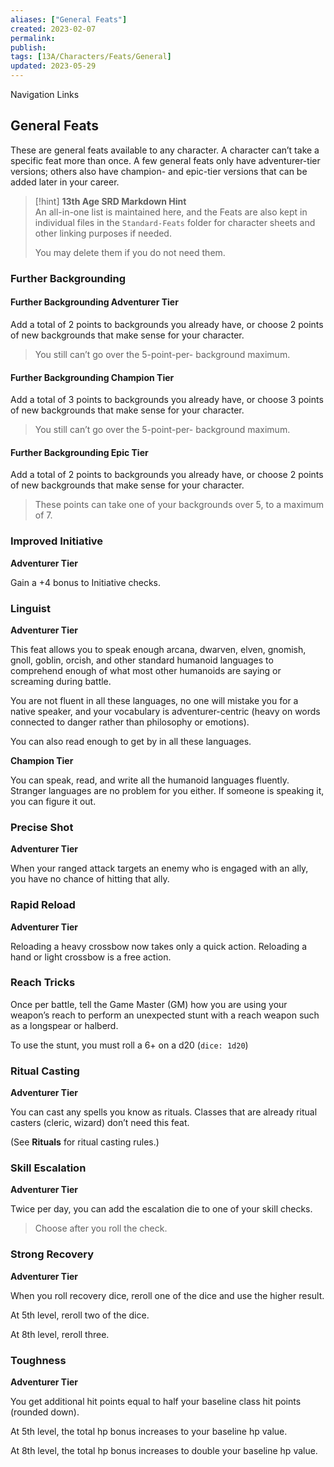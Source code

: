 ```yaml
---
aliases: ["General Feats"]
created: 2023-02-07
permalink: 
publish: 
tags: [13A/Characters/Feats/General]
updated: 2023-05-29
---
```


Navigation Links

## General Feats

These are general feats available to any character. A character can’t take a specific feat more than once. A few general feats only have adventurer-tier versions; others also have champion- and epic-tier versions that can be added later in your career.

> [!hint] **13th Age SRD Markdown Hint**  
> An all-in-one list is maintained here, and the Feats are also kept in individual files in the `Standard-Feats` folder for character sheets and other linking purposes if needed.
>
> You may delete them if you do not need them.

### Further Backgrounding

#### Further Backgrounding Adventurer Tier

Add a total of 2 points to backgrounds you already have, or choose 2 points of new backgrounds that make sense for your character.

> You still can’t go over the 5-point-per- background maximum.

#### Further Backgrounding Champion Tier

Add a total of 3 points to backgrounds you already have, or choose 3 points of new backgrounds that make sense for your character.

> You still can’t go over the 5-point-per- background maximum.

#### Further Backgrounding Epic Tier

Add a total of 2 points to backgrounds you already have, or choose 2 points of new backgrounds that make sense for your character.

> These points can take one of your backgrounds over 5, to a maximum of 7.

### Improved Initiative

**Adventurer Tier**

Gain a +4 bonus to Initiative checks.

### Linguist

**Adventurer Tier**

This feat allows you to speak enough arcana, dwarven, elven, gnomish, gnoll, goblin, orcish, and other standard humanoid languages to comprehend enough of what most other humanoids are saying or screaming during battle.

You are not fluent in all these languages, no one will mistake you for a native speaker, and your vocabulary is adventurer-centric (heavy on words connected to danger rather than philosophy or emotions).

You can also read enough to get by in all these languages.

**Champion Tier**

You can speak, read, and write all the humanoid languages fluently. Stranger languages are no problem for you either. If someone is speaking it, you can figure it out.

### Precise Shot

**Adventurer Tier**

When your ranged attack targets an enemy who is engaged with an ally, you have no chance of hitting that ally.

### Rapid Reload

**Adventurer Tier**

Reloading a heavy crossbow now takes only a quick action. Reloading a hand or light crossbow is a free action.

### Reach Tricks

Once per battle, tell the Game Master (GM) how you are using your weapon’s reach to perform an unexpected stunt with a reach weapon such as a longspear or halberd.

To use the stunt, you must roll a 6+ on a d20 (`dice: 1d20`)

### Ritual Casting

**Adventurer Tier**

You can cast any spells you know as rituals. Classes that are already ritual casters (cleric, wizard) don’t need this feat.

(See **Rituals** for ritual casting rules.)

### Skill Escalation

**Adventurer Tier**

Twice per day, you can add the escalation die to one of your skill checks.

> Choose after you roll the check.

### Strong Recovery

**Adventurer Tier**

When you roll recovery dice, reroll one of the dice and use the higher result.

At 5th level, reroll two of the dice.

At 8th level, reroll three.

### Toughness

**Adventurer Tier**

You get additional hit points equal to half your baseline class hit points (rounded down).

At 5th level, the total hp bonus increases to your baseline hp value.

At 8th level, the total hp bonus increases to double your baseline hp value.
